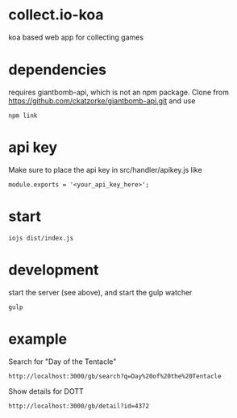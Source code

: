 # collect.io-koa
koa based web app for collecting games

# dependencies
requires giantbomb-api, which is not an npm package. Clone from https://github.com/ckatzorke/giantbomb-api.git and use

    npm link
    
# api key
Make sure to place the api key in src/handler/apikey.js like
    
    module.exports = '<your_api_key_here>';
    
# start

    iojs dist/index.js
    
# development
start the server (see above), and start the gulp watcher

    gulp

# example
Search for "Day of the Tentacle"

    http://localhost:3000/gb/search?q=Day%20of%20the%20Tentacle
    
Show details for DOTT

    http://localhost:3000/gb/detail?id=4372